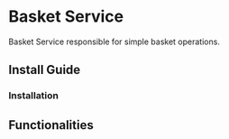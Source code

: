 # Basket Service
Basket Service responsible for simple basket operations.

## Install Guide


### Installation


## Functionalities
